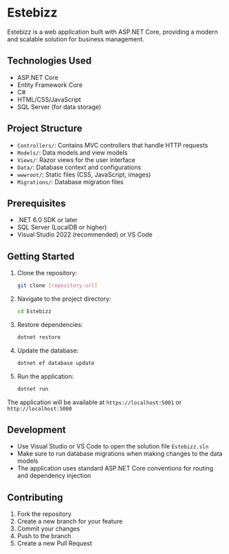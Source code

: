 # Estebizz

Estebizz is a web application built with ASP.NET Core, providing a modern and scalable solution for business management.

## Technologies Used

- ASP.NET Core
- Entity Framework Core
- C#
- HTML/CSS/JavaScript
- SQL Server (for data storage)

## Project Structure

- `Controllers/`: Contains MVC controllers that handle HTTP requests
- `Models/`: Data models and view models
- `Views/`: Razor views for the user interface
- `Data/`: Database context and configurations
- `wwwroot/`: Static files (CSS, JavaScript, images)
- `Migrations/`: Database migration files

## Prerequisites

- .NET 6.0 SDK or later
- SQL Server (LocalDB or higher)
- Visual Studio 2022 (recommended) or VS Code

## Getting Started

1. Clone the repository:
   ```bash
   git clone [repository-url]
   ```

2. Navigate to the project directory:
   ```bash
   cd Estebizz
   ```

3. Restore dependencies:
   ```bash
   dotnet restore
   ```

4. Update the database:
   ```bash
   dotnet ef database update
   ```

5. Run the application:
   ```bash
   dotnet run
   ```

The application will be available at `https://localhost:5001` or `http://localhost:5000`

## Development

- Use Visual Studio or VS Code to open the solution file `Estebizz.sln`
- Make sure to run database migrations when making changes to the data models
- The application uses standard ASP.NET Core conventions for routing and dependency injection

## Contributing

1. Fork the repository
2. Create a new branch for your feature
3. Commit your changes
4. Push to the branch
5. Create a new Pull Request